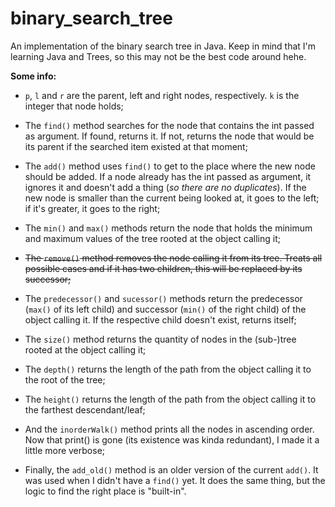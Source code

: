 # binary_search_tree
An implementation of the binary search tree in Java. Keep in mind that I'm learning Java and Trees, so this may not be the best code around hehe.

**Some info:**

* `p`, `l` and `r` are the parent, left and right nodes, respectively. `k` is the integer that node holds;

* The `find()` method searches for the node that contains the int passed as argument. If found, returns it. If not, returns the node that would be its parent if the searched item existed at that moment;

* The `add()` method uses `find()` to get to the place where the new node should be added. If a node already has the int passed as argument, it ignores it and doesn't add a thing (*so there are no duplicates*). If the new node is smaller than the current being looked at, it goes to the left; if it's greater, it goes to the right;

* The `min()` and `max()` methods return the node that holds the minimum and maximum values of the tree rooted at the object calling it;

* ~~The `remove()` method removes the node calling it from its tree. Treats all possible cases and if it has two children, this will be replaced by its successor;~~

* The `predecessor()` and `sucessor()` methods return the predecessor (`max()` of its left child) and successor (`min()` of the right child) of the object calling it. If the respective child doesn't exist, returns itself;

* The `size()` method returns the quantity of nodes in the (sub-)tree rooted at the object calling it;

* The `depth()` returns the length of the path from the object calling it to the root of the tree;

* The `height()` returns the length of the path from the object calling it to the farthest descendant/leaf;

* And the `inorderWalk()` method prints all the nodes in ascending order. Now that print() is gone (its existence was kinda redundant), I made it a little more verbose;

* Finally, the `add_old()` method is an older version of the current `add()`. It was used when I didn't have a `find()` yet. It does the same thing, but the logic to find the right place is "built-in".
